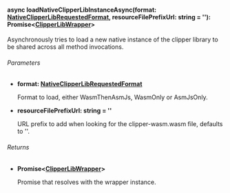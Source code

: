 #### async loadNativeClipperLibInstanceAsync(format: [NativeClipperLibRequestedFormat](./NativeClipperLibRequestedFormat.md), resourceFilePrefixUrl: string = ''): Promise<[ClipperLibWrapper](../shared/ClipperLibWrapper.md)>

Asynchronously tries to load a new native instance of the clipper library to be shared across all method invocations.

###### Parameters
* **format: [NativeClipperLibRequestedFormat](./NativeClipperLibRequestedFormat.md)**

    Format to load, either WasmThenAsmJs, WasmOnly or AsmJsOnly.
* **resourceFilePrefixUrl: string = ''**
    
    URL prefix to add when looking for the clipper-wasm.wasm file, defaults to ''.

###### Returns
* **Promise<[ClipperLibWrapper](../shared/ClipperLibWrapper.md)>**

    Promise that resolves with the wrapper instance.
